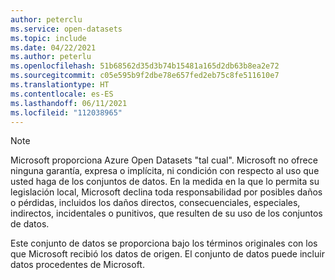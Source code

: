 ```yaml
---
author: peterclu
ms.service: open-datasets
ms.topic: include
ms.date: 04/22/2021
ms.author: peterlu
ms.openlocfilehash: 51b68562d35d3b74b15481a165d2db63b8ea2e72
ms.sourcegitcommit: c05e595b9f2dbe78e657fed2eb75c8fe511610e7
ms.translationtype: HT
ms.contentlocale: es-ES
ms.lasthandoff: 06/11/2021
ms.locfileid: "112038965"
---
```

> [!NOTE]
> Microsoft proporciona Azure Open Datasets "tal cual". Microsoft no ofrece ninguna garantía, expresa o implícita, ni condición con respecto al uso que usted haga de los conjuntos de datos. En la medida en la que lo permita su legislación local, Microsoft declina toda responsabilidad por posibles daños o pérdidas, incluidos los daños directos, consecuenciales, especiales, indirectos, incidentales o punitivos, que resulten de su uso de los conjuntos de datos.
> 
>Este conjunto de datos se proporciona bajo los términos originales con los que Microsoft recibió los datos de origen. El conjunto de datos puede incluir datos procedentes de Microsoft.